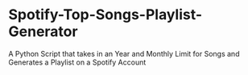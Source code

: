 # Spotify-Top-Songs-Playlist-Generator
A Python Script that takes in an Year and Monthly Limit for Songs and Generates a Playlist on a Spotify Account
